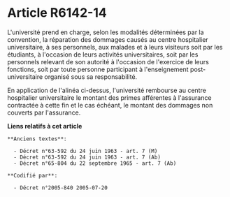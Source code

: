 # Article R6142-14

L'université prend en charge, selon les modalités déterminées par la convention, la réparation des dommages causés au centre
hospitalier universitaire, à ses personnels, aux malades et à leurs visiteurs soit par les étudiants, à l'occasion de leurs
activités universitaires, soit par les personnels relevant de son autorité à l'occasion de l'exercice de leurs fonctions,
soit par toute personne participant à l'enseignement post-universitaire organisé sous sa responsabilité.

En application de l'alinéa ci-dessus, l'université rembourse au centre hospitalier universitaire le montant des primes
afférentes à l'assurance contractée à cette fin et le cas échéant, le montant des dommages non couverts par l'assurance.

**Liens relatifs à cet article**

	**Anciens textes**:

	  - Décret n°63-592 du 24 juin 1963 - art. 7 (M)
	  - Décret n°63-592 du 24 juin 1963 - art. 7 (Ab)
	  - Décret n°65-804 du 22 septembre 1965 - art. 7 (Ab)

	**Codifié par**:

	  - Décret n°2005-840 2005-07-20
